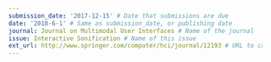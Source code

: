 ```yaml
---
submission_date: '2017-12-15' # Date that submissions are due
date: '2018-6-1' # Same as submission_date, or publishing date
journal: Journal on Multimodal User Interfaces # Name of the journal
issue: Interactive Sonification # Name of this issue
ext_url: http://www.springer.com/computer/hci/journal/12193 # URL to call for articles for this issue
---
```

